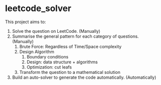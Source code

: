 # leetcode_solver
This project aims to: 
1. Solve the question on LeetCode. (Manually)
2. Summarise the general pattern for each category of questions. (Manually)
   1. Brute Force: Regardless of Time/Space complexity
   2. Design Algorithm
      1. Boundary conditions
      2. Design: data structure + algorithms
      3. Optimization: cut leafs
   3. Transform the question to a mathematical solution
3. Build an auto-solver to generate the code automatically. (Automatically)

